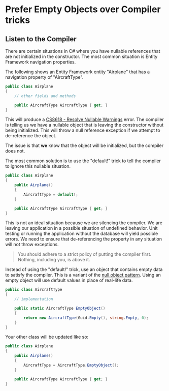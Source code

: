 # Prefer Empty Objects over Compiler tricks

## Listen to the Compiler

There are certain situations in C# where you have nullable references that are not initialized in the constructor. The most common situation is Entity Framework navigation properties.

The following shows an Entity Framework entity "Airplane" that has a navigation property of "AircraftType".

```csharp
public class Airplane
{
    // other fields and methods

    public AircraftType AircraftType { get; }
}
```

This will produce a [CS8618 - Resolve Nullable Warnings](<https://learn.microsoft.com/en-us/dotnet/csharp/language-reference/compiler-messages/nullable-warnings?f1url=%3FappId%3Droslyn%26k%3Dk(CS8618)>) error. The compiler is telling us we have a nullable object that is leaving the constructor without being initialized. This will throw a null reference exception if we attempt to de-reference the object.

The issue is that **we** know that the object will be initialized, but the compiler does not.

The most common solution is to use the "default!" trick to tell the compiler to ignore this nullable situation.

```csharp
public class Airplane
{
    public Airplane()
    {
        AircraftType = default!;
    }

    public AircraftType AircraftType { get; }
}
```

This is not an ideal situation because we are silencing the compiler. We are leaving our application in a possible situation of undefined behavior. Unit testing or running the application without the database will yield possible errors. We need to ensure that de-referencing the property in any situation will not throw exceptions.

> You should adhere to a strict policy of putting the compiler first. Nothing, including you, is above it.

Instead of using the "default!" trick, use an object that contains empty data to satisfy the compiler. This is a variant of the [null object pattern](https://en.wikipedia.org/wiki/Null_object_pattern). Using an empty object will use default values in place of real-life data.

```csharp
public class AircraftType
{
    // implementation

    public static AircraftType EmptyObject()
    {
        return new AircraftType(Guid.Empty(), string.Empty, 0);
    }
}
```

Your other class will be updated like so:

```csharp
public class Airplane
{
    public Airplane()
    {
        AircraftType = AircraftType.EmptyObject();
    }

    public AircraftType AircraftType { get; }
}
```
